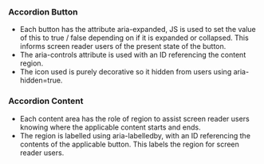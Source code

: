 <h3>Accordion Button</h3>
<ul>
    <li>Each button has the attribute aria-expanded, JS is used to set the value of this to true / false depending on if it is expanded or collapsed. This informs screen reader users of the present state of the button.</li>
    <li>The aria-controls attribute is used with an ID referencing the content region.</li>
    <li>The icon used is purely decorative so it hidden from users using aria-hidden=true.</li>
</ul>
<h3>Accordion Content</h3>
<ul>
    <li>Each content area has the role of region to assist screen reader users knowing where the applicable content starts and ends.</li>
    <li>The region is labelled using aria-labelledby, with an ID referencing the contents of the applicable button. This labels the region for screen reader users.</li>
</ul>

